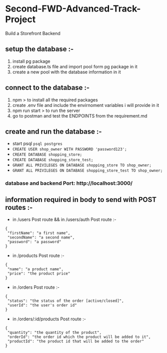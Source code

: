 # Second-FWD-Advanced-Track-Project

 Build a Storefront Backend
 
## setup the database :-
1. install pg package 
2. create database.ts file and import pool form pg package in it
3. create a new pool with the database information in it

## connect to the database :- 
1. npm > to install all the required packages
2. create .env file and include the envirnoment variables i will provide in it
3. npm run start > to run the server
4. go to postman and test the ENDPOINTS from the requirement.md

## create and run the database :-
- start psql `psql postgres`
- `CREATE USER shop_owner WITH PASSWORD 'password123';`
- `CREATE DATABASE shopping_store;`
- `CREATE DATABASE shopping_store_test;`
- `GRANT ALL PRIVILEGES ON DATABASE shopping_store TO shop_owner;`
- `GRANT ALL PRIVILEGES ON DATABASE shopping_store_test TO shop_owner;`

### database and backend Port: http://localhost:3000/

## information required in body to send with POST routes :-
- in /users Post route && in /users/auth Post route :- 
```
{
 "firstName": "a first name",
 "secondName": "a second name",
 "password": "a password"
}
```
- in /products Post route :-
```
{
 "name": "a product name",
 "price": "the product price"
}
```
- in /orders Post route :-
```
{
 "status": "the status of the order [active/closed]",
 "userId": "the user's order id"
}
```
- in /orders/:id/products Post route :-
```
{
 "quantity": "the quantity of the product",
 "orderId": "the order id which the product will be added to it",
 "productId": "the product id that will be added to the order"
}
```
